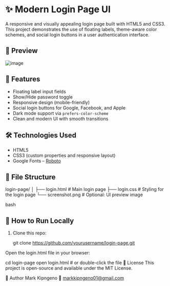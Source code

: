 # ✨ Modern Login Page UI

A responsive and visually appealing login page built with HTML5 and CSS3. This project demonstrates the use of floating labels, theme-aware color schemes, and social login buttons in a user authentication interface.

## 🚀 Preview

![image](https://github.com/user-attachments/assets/d0c17cfc-dd71-47cc-bdcd-13f83946f43d)


## 🧰 Features

- Floating label input fields  
- Show/Hide password toggle  
- Responsive design (mobile-friendly)  
- Social login buttons for Google, Facebook, and Apple  
- Dark mode support via `prefers-color-scheme`  
- Clean and modern UI with smooth transitions

## 🛠️ Technologies Used

- HTML5  
- CSS3 (custom properties and responsive layout)  
- Google Fonts – [Roboto](https://fonts.google.com/specimen/Roboto)

## 📁 File Structure

login-page/
│
├── login.html # Main login page
├── login.css # Styling for the login page
└── screenshot.png # Optional: UI preview image

bash


## 🧪 How to Run Locally

1. Clone this repo:
   
   git clone https://github.com/yourusername/login-page.git

   
Open the login.html file in your browser:


cd login-page
open login.html  # or double-click the file
📜 License
This project is open-source and available under the MIT License.

🙋 Author
Mark Kipngeno
📧 markkipngeno01@gmail.com


